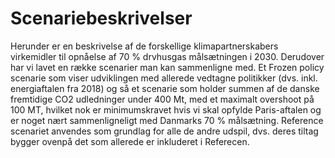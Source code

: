 <a name="scenariebeskrivelser"></a>
# Scenariebeskrivelser

Herunder er en beskrivelse af de forskellige klimapartnerskabers virkemidler til opnåelse af 70 % drvhusgas målsætningen i 2030. 
Derudover har vi lavet en række scenarier man kan
sammenligne med. Et Frozen policy scenarie som viser udviklingen med
allerede vedtagne politikker (dvs. inkl. energiaftalen fra 2018) og så et scenarie som holder summen af de danske fremtidige CO2
udledninger under 400 Mt, med et maximalt overshoot på 100 MT, hvilket nok er minimumskravet hvis vi skal
opfylde Paris-aftalen og er noget nært sammenligneligt med Danmarks 70 % målsætning. Reference scenariet anvendes som grundlag for
alle de andre udspil, dvs. deres tiltag bygger ovenpå det som allerede er
inkluderet i Referecen.

